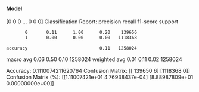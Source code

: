 #### Model
[0 0 0 ... 0 0 0]
Classification Report:
              precision    recall  f1-score   support

           0       0.11      1.00      0.20    139656
           1       0.00      0.00      0.00   1118368

    accuracy                           0.11   1258024
   macro avg       0.06      0.50      0.10   1258024
weighted avg       0.01      0.11      0.02   1258024

Accuracy: 0.1110074211620764
Confusion Matrix:
[[ 139650       6]
 [1118368       0]]
Confusion Matrix (%):
[[1.11007421e+01 4.76938437e-04]
 [8.88987809e+01 0.00000000e+00]]
